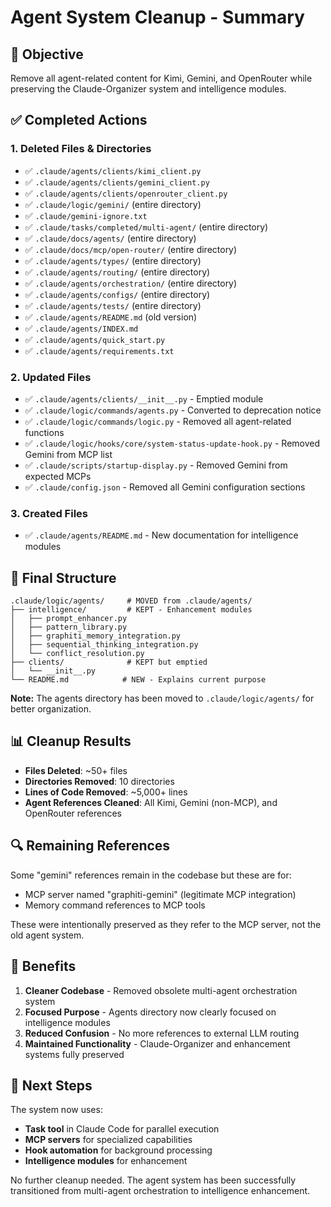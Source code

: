 # Agent System Cleanup - Summary

## 🎯 Objective
Remove all agent-related content for Kimi, Gemini, and OpenRouter while preserving the Claude-Organizer system and intelligence modules.

## ✅ Completed Actions

### 1. **Deleted Files & Directories**
- ✅ `.claude/agents/clients/kimi_client.py`
- ✅ `.claude/agents/clients/gemini_client.py`
- ✅ `.claude/agents/clients/openrouter_client.py`
- ✅ `.claude/logic/gemini/` (entire directory)
- ✅ `.claude/gemini-ignore.txt`
- ✅ `.claude/tasks/completed/multi-agent/` (entire directory)
- ✅ `.claude/docs/agents/` (entire directory)
- ✅ `.claude/docs/mcp/open-router/` (entire directory)
- ✅ `.claude/agents/types/` (entire directory)
- ✅ `.claude/agents/routing/` (entire directory)
- ✅ `.claude/agents/orchestration/` (entire directory)
- ✅ `.claude/agents/configs/` (entire directory)
- ✅ `.claude/agents/tests/` (entire directory)
- ✅ `.claude/agents/README.md` (old version)
- ✅ `.claude/agents/INDEX.md`
- ✅ `.claude/agents/quick_start.py`
- ✅ `.claude/agents/requirements.txt`

### 2. **Updated Files**
- ✅ `.claude/agents/clients/__init__.py` - Emptied module
- ✅ `.claude/logic/commands/agents.py` - Converted to deprecation notice
- ✅ `.claude/logic/commands/logic.py` - Removed all agent-related functions
- ✅ `.claude/logic/hooks/core/system-status-update-hook.py` - Removed Gemini from MCP list
- ✅ `.claude/scripts/startup-display.py` - Removed Gemini from expected MCPs
- ✅ `.claude/config.json` - Removed all Gemini configuration sections

### 3. **Created Files**
- ✅ `.claude/agents/README.md` - New documentation for intelligence modules

## 📁 Final Structure

```
.claude/logic/agents/     # MOVED from .claude/agents/
├── intelligence/         # KEPT - Enhancement modules
│   ├── prompt_enhancer.py
│   ├── pattern_library.py
│   ├── graphiti_memory_integration.py
│   ├── sequential_thinking_integration.py
│   └── conflict_resolution.py
├── clients/              # KEPT but emptied
│   └── __init__.py
└── README.md            # NEW - Explains current purpose
```

**Note:** The agents directory has been moved to `.claude/logic/agents/` for better organization.

## 📊 Cleanup Results

- **Files Deleted**: ~50+ files
- **Directories Removed**: 10 directories
- **Lines of Code Removed**: ~5,000+ lines
- **Agent References Cleaned**: All Kimi, Gemini (non-MCP), and OpenRouter references

## 🔍 Remaining References

Some "gemini" references remain in the codebase but these are for:
- MCP server named "graphiti-gemini" (legitimate MCP integration)
- Memory command references to MCP tools

These were intentionally preserved as they refer to the MCP server, not the old agent system.

## 🚀 Benefits

1. **Cleaner Codebase** - Removed obsolete multi-agent orchestration system
2. **Focused Purpose** - Agents directory now clearly focused on intelligence modules
3. **Reduced Confusion** - No more references to external LLM routing
4. **Maintained Functionality** - Claude-Organizer and enhancement systems fully preserved

## 📝 Next Steps

The system now uses:
- **Task tool** in Claude Code for parallel execution
- **MCP servers** for specialized capabilities
- **Hook automation** for background processing
- **Intelligence modules** for enhancement

No further cleanup needed. The agent system has been successfully transitioned from multi-agent orchestration to intelligence enhancement.